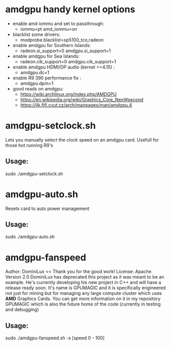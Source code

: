 # amdgpu handy kernel options
* enable amd iommu and set to passthrough: 
  - iommu=pt amd_iommu=on
* blacklist some drivers: 
  - modprobe.blacklist=sp5100_tco,radeon
* enable amdgpu for Southern Islands: 
  - radeon.si_support=0 amdgpu.si_support=1
* enable amdgpu for Sea Islands: 
  - radeon.cik_support=0 amdgpu.cik_support=1
* enable amdgpu HDMI/DP audio (kernel >=4.15) : 
  - amdgpu.dc=1
* enable R9 390 performance fix : 
  - amdgpu.dpm=1
* good reads on amdgpu: 
  - https://wiki.archlinux.org/index.php/AMDGPU  
  - https://en.wikipedia.org/wiki/Graphics_Core_Next#second
  - https://jlk.fjfi.cvut.cz/arch/manpages/man/amdgpu.4

# amdgpu-setclock.sh
Lets you manually select the clock speed on an amdgpu card. Usefull for those hot running R9's

## Usage:
sudo ./amdgpu-setclock.sh

# amdgpu-auto.sh
Resets card to auto power management

## Usage:
sudo ./amdgpu-auto.sh

# amdgpu-fanspeed
Author: DominiLux << Thank you for the good work!
License: Apache Version 2.0
DominiLux has deprecated this project as it was meant to be an example.  He's currently developing his new project in C++ and will have a release ready soon.  It's name is GPUMAGIC and it is specifically engineered not just for mining but for managing any large compute cluster which uses **AMD** Graphics Cards.  You can get more information on it in my repository GPUMAGIC which is also the future home of the code (currently in testing and debugging)

## Usage:
sudo ./amdgpu-fanspeed.sh -s [speed 0 - 100]
